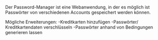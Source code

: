 Der Password-Manager ist eine Webanwendung, in der es möglich ist Passwörter von verschiedenen Accounts
gespeichert werden können.

Mögliche Erweiterungen:
-Kreditkarten hinzufügen
-Passwörter/ Kreditkartendaten verschlüsseln
-Passwörter anhand von Bedingungen generieren lassen